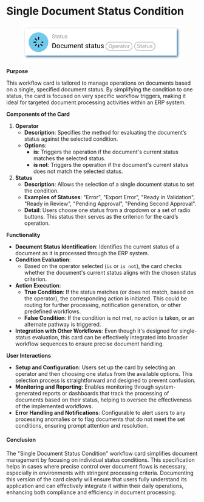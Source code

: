 # Single Document Status Condition

<figure><img src="../../../../.gitbook/assets/userlmn_928e514bc0e2aa775894e4ec5f992bd9.png" alt="" width="528"><figcaption></figcaption></figure>

**Purpose**

This workflow card is tailored to manage operations on documents based on a single, specified document status. By simplifying the condition to one status, the card is focused on very specific workflow triggers, making it ideal for targeted document processing activities within an ERP system.

**Components of the Card**

1. **Operator**
   * **Description**: Specifies the method for evaluating the document’s status against the selected condition.
   * **Options**:
     * **is**: Triggers the operation if the document's current status matches the selected status.
     * **is not**: Triggers the operation if the document's current status does not match the selected status.
2. **Status**
   * **Description**: Allows the selection of a single document status to set the condition.
   * **Examples of Statuses**: "Error", "Export Error", "Ready in Validation", "Ready in Review", "Pending Approval", "Pending Second Approval".
   * **Detail**: Users choose one status from a dropdown or a set of radio buttons. This status then serves as the criterion for the card’s operation.

**Functionality**

* **Document Status Identification**: Identifies the current status of a document as it is processed through the ERP system.
* **Condition Evaluation**:
  * Based on the operator selected (`is` or `is not`), the card checks whether the document's current status aligns with the chosen status criterion.
* **Action Execution**:
  * **True Condition**: If the status matches (or does not match, based on the operator), the corresponding action is initiated. This could be routing for further processing, notification generation, or other predefined workflows.
  * **False Condition**: If the condition is not met, no action is taken, or an alternate pathway is triggered.
* **Integration with Other Workflows**: Even though it's designed for single-status evaluation, this card can be effectively integrated into broader workflow sequences to ensure precise document handling.

**User Interactions**

* **Setup and Configuration**: Users set up the card by selecting an operator and then choosing one status from the available options. This selection process is straightforward and designed to prevent confusion.
* **Monitoring and Reporting**: Enables monitoring through system-generated reports or dashboards that track the processing of documents based on their status, helping to oversee the effectiveness of the implemented workflows.
* **Error Handling and Notifications**: Configurable to alert users to any processing anomalies or to flag documents that do not meet the set conditions, ensuring prompt attention and resolution.

#### Conclusion

The "Single Document Status Condition" workflow card simplifies document management by focusing on individual status conditions. This specification helps in cases where precise control over document flows is necessary, especially in environments with stringent processing criteria. Documenting this version of the card clearly will ensure that users fully understand its application and can effectively integrate it within their daily operations, enhancing both compliance and efficiency in document processing.
